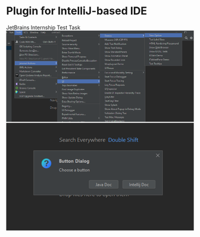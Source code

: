 # Plugin for IntelliJ-based IDE
JetBrains Internship Test Task
![Image alt](https://github.com/Alina3700/jetBrains-internship-plugin/blob/main/TestTask1.png)
![Image alt](https://github.com/Alina3700/jetBrains-internship-plugin/blob/main/TestTask2.png)
